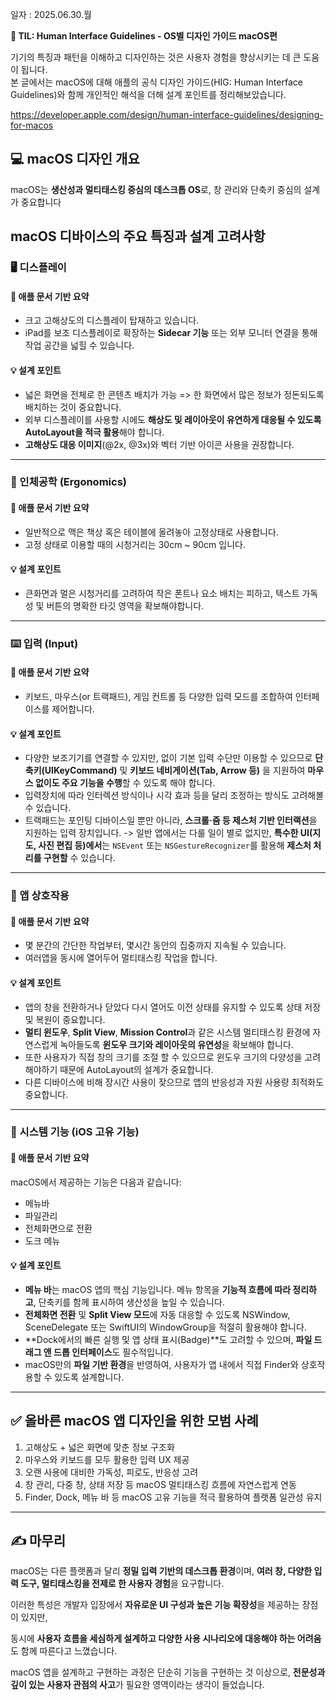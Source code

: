 일자 : 2025.06.30.월

**📌 TIL: Human Interface Guidelines - OS별 디자인 가이드 macOS편**

기기의 특징과 패턴을 이해하고 디자인하는 것은 사용자 경험을 향상시키는 데 큰 도움이 됩니다.<br>
본 글에서는 macOS에 대해 애플의 공식 디자인 가이드(HIG: Human Interface Guidelines)와 함께 개인적인 해석을 더해 설계 포인트를 정리해보았습니다.

https://developer.apple.com/design/human-interface-guidelines/designing-for-macos

## 💻 macOS 디자인 개요

macOS는 **생산성과 멀티태스킹 중심의 데스크톱 OS**로, 창 관리와 단축키 중심의 설계가 중요합니다

## macOS 디바이스의 주요 특징과 설계 고려사항

### 🖥️ 디스플레이

#### 📌 애플 문서 기반 요약

- 크고 고해상도의 디스플레이 탑재하고 있습니다.
- iPad를 보조 디스플레이로 확장하는 **Sidecar 기능** 또는 외부 모니터 연결을 통해 작업 공간을 넓힐 수 있습니다.

#### 💡 설계 포인트

- 넓은 화면을 전체로 한 콘텐츠 배치가 가능 => 한 화면에서 많은 정보가 정돈되도록 배치하는 것이 중요합니다.
- 외부 디스플레이를 사용할 시에도 **해상도 및 레이아웃이 유연하게 대응될 수 있도록 AutoLayout을 적극 활용**해야 합니다.
- **고해상도 대응 이미지**(@2x, @3x)와 벡터 기반 아이콘 사용을 권장합니다.

---

### 🤲 인체공학 (Ergonomics)

#### 📌 애플 문서 기반 요약

- 일반적으로 맥은 책상 혹은 테이블에 올려놓아 고정상태로 사용합니다.
- 고정 상태로 이용할 때의 시청거리는 30cm ~ 90cm 입니다.

#### 💡 설계 포인트

- 큰화면과 멀은 시청거리를 고려하여 작은 폰트나 요소 배치는 피하고, 텍스트 가독성 및 버튼의 명확한 타깃 영역을 확보해야합니다.

---

### ⌨️ 입력 (Input)

#### 📌 애플 문서 기반 요약

- 키보드, 마우스(or 트랙패드), 게임 컨트롤 등 다양한 입력 모드를 조합하여 인터페이스를 제어합니다.

#### 💡 설계 포인트

- 다양한 보조기기를 연결할 수 있지만, 없이 기본 입력 수단만 이용할 수 있으므로 **단축키(UIKeyCommand)** 및 **키보드 네비게이션(Tab, Arrow 등)** 을 지원하여 **마우스 없이도 주요 기능을 수행**할 수 있도록 해야 합니다.
- 입력장치에 따라 인터렉션 방식이나 시각 효과 등을 달리 조정하는 방식도 고려해볼 수 있습니다.
- 트랙패드는 포인팅 디바이스일 뿐만 아니라, **스크롤·줌 등 제스처 기반 인터랙션**을 지원하는 입력 장치입니다. -> 일반 앱에서는 다룰 일이 별로 없지만, **특수한 UI(지도, 사진 편집 등)에서**는 `NSEvent` 또는 `NSGestureRecognizer`를 활용해 **제스처 처리를 구현할** 수 있습니다.

---

### 🔄 앱 상호작용

#### 📌 애플 문서 기반 요약

- 몇 분간의 간단한 작업부터, 몇시간 동안의 집중까지 지속될 수 있습니다.
- 여러앱을 동시에 열어두어 멀티태스킹 작업을 합니다.

#### 💡 설계 포인트

- 앱의 창을 전환하거나 닫았다 다시 열어도 이전 상태를 유지할 수 있도록 상태 저장 및 복원이 중요합니다.
- **멀티 윈도우**, **Split View**, **Mission Control**과 같은 시스템 멀티태스킹 환경에 자연스럽게 녹아들도록 **윈도우 크기와 레이아웃의 유연성**을 확보해야 합니다.
- 또한 사용자가 직접 창의 크기를 조절 할 수 있으므로 윈도우 크기의 다양성을 고려해야하기 때문에 AutoLayout의 설계가 중요합니다.
- 다른 디바이스에 비해 장시간 사용이 잦으므로 앱의 반응성과 자원 사용량 최적화도 중요합니다.

---

### 🧩 시스템 기능 (iOS 고유 기능)

#### 📌 애플 문서 기반 요약

macOS에서 제공하는 기능은 다음과 같습니다:

- 메뉴바
- 파일관리
- 전체화면으로 전환
- 도크 메뉴

#### 💡 설계 포인트

- **메뉴 바**는 macOS 앱의 핵심 기능입니다. 메뉴 항목을 **기능적 흐름에 따라 정리하고**, 단축키를 함께 표시하여 생산성을 높일 수 있습니다.
- **전체화면 전환** 및 **Split View 모드**에 자동 대응할 수 있도록 NSWindow, SceneDelegate 또는 SwiftUI의 WindowGroup을 적절히 활용해야 합니다.
- **Dock에서의 빠른 실행 및 앱 상태 표시(Badge)**도 고려할 수 있으며, **파일 드래그 앤 드롭 인터페이스**도 필수적입니다.
- macOS만의 **파일 기반 환경**을 반영하여, 사용자가 앱 내에서 직접 Finder와 상호작용할 수 있도록 설계합니다.

---

## ✅ 올바른 macOS 앱 디자인을 위한 모범 사례

1. 고해상도 + 넓은 화면에 맞춘 정보 구조화
2. 마우스와 키보드를 모두 활용한 입력 UX 제공
3. 오랜 사용에 대비한 가독성, 피로도, 반응성 고려
4. 창 관리, 다중 창, 상태 저장 등 macOS 멀티태스킹 흐름에 자연스럽게 연동
5. Finder, Dock, 메뉴 바 등 macOS 고유 기능을 적극 활용하여 플랫폼 일관성 유지

---

## ✍️ 마무리

macOS는 다른 플랫폼과 달리 **정밀 입력 기반의 데스크톱 환경**이며,
**여러 창, 다양한 입력 도구, 멀티태스킹을 전제로 한 사용자 경험**을 요구합니다.

이러한 특성은 개발자 입장에서 **자유로운 UI 구성과 높은 기능 확장성**을 제공하는 장점이 있지만,

동시에 **사용자 흐름을 세심하게 설계하고 다양한 사용 시나리오에 대응해야 하는 어려움**도 함께 따른다고 느꼈습니다.

macOS 앱을 설계하고 구현하는 과정은 단순히 기능을 구현하는 것 이상으로,
**전문성과 깊이 있는 사용자 관점의 사고**가 필요한 영역이라는 생각이 들었습니다.
